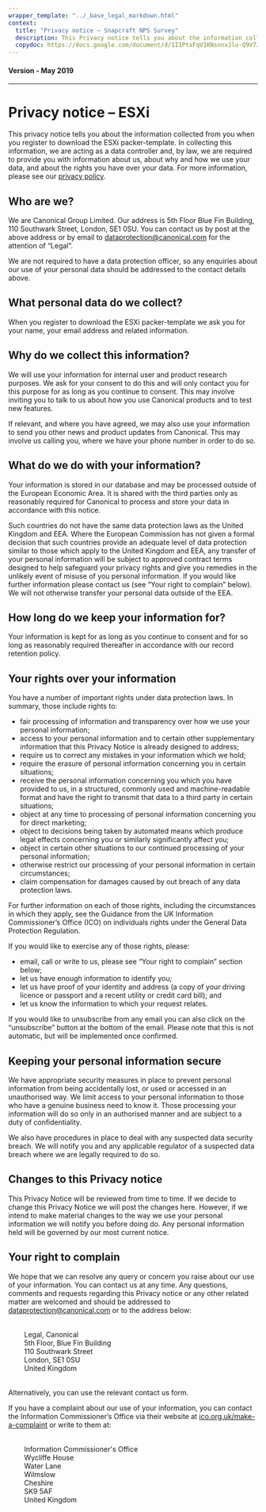 ```yaml
---
wrapper_template: "../_base_legal_markdown.html"
context:
  title: "Privacy notice – Snapcraft NPS Survey"
  description: This Privacy notice tells you about the information collected from you when you participate in the Snapcraft Net Promoter Score (NPS) survey.
  copydoc: https://docs.google.com/document/d/1I1PtxFqV1KNsnnxJlo-Q9V7JDvkbmsAxAvVk4Nf9aLQ
---
```

<h4 class="p-muted-heading">Version - May 2019</h4>
<hr style="margin-bottom: 2rem;" />

# Privacy notice – ESXi  

This privacy notice tells you about the information collected from you when you register to download the ESXi packer-template. In collecting this information, we are acting as a data controller and, by law, we are required to provide you with information about us, about why and how we use your data, and about the rights you have over your data. For more information, please see our [privacy policy](/legal/data-privacy).

## Who are we?

We are Canonical Group Limited. Our address is 5th Floor Blue Fin Building, 110 Southwark Street, London, SE1 0SU. You can contact us by post at the above address or by email to [dataprotection@canonical.com](mailto:dataprotection@canonical.com) for the attention of “Legal”.

We are not required to have a data protection officer, so any enquiries about our use of your personal data should be addressed to the contact details above.

## What personal data do we collect?

When you register to download the ESXi packer-template we ask you for your name, your email address and related information.

## Why do we collect this information?

We will use your information for internal user and product research purposes. We ask for your consent to do this and will only contact you for this purpose for as long as you continue to consent. This may involve inviting you to talk to us about how you use Canonical products and to test new features.

If relevant, and where you have agreed, we may also use your information to send you other news and product updates from Canonical. This may involve us calling you, where we have your phone number in order to do so.  

## What do we do with your information?

Your information is stored in our database and may be processed outside of the European Economic Area. It is shared with the third parties only as reasonably required for Canonical to process and store your data in accordance with this notice.

Such countries do not have the same data protection laws as the United Kingdom and EEA. Where the European Commission has not given a formal decision that such countries provide an adequate level of data protection similar to those which apply to the United Kingdom and EEA, any transfer of your personal information will be subject to approved contract terms designed to help safeguard your privacy rights and give you remedies in the unlikely event of misuse of you personal information. If you would like further information please contact us (see “Your right to complain” below). We will not otherwise transfer your personal data outside of the EEA.

## How long do we keep your information for? 

Your information is kept for as long as you continue to consent and for so long as reasonably required thereafter in accordance with our record retention policy.

## Your rights over your information

You have a number of important rights under data protection laws. In summary, those include rights to:

- fair processing of information and transparency over how we use your personal information;
- access to your personal information and to certain other supplementary information that this Privacy Notice is already designed to address;
- require us to correct any mistakes in your information which we hold;
- require the erasure of personal information concerning you in certain situations;
- receive the personal information concerning you which you have provided to us, in a structured, commonly used and machine-readable format and have the right to transmit that data to a third party in certain situations;
- object at any time to processing of personal information concerning you for direct marketing; 
- object to decisions being taken by automated means which produce legal effects concerning you or similarly significantly affect you;
- object in certain other situations to our continued processing of your personal information;
- otherwise restrict our processing of your personal information in certain circumstances;
- claim compensation for damages caused by out breach of any data protection laws. 


For further information on each of those rights, including the circumstances in which they apply, see the Guidance from the UK Information Commissioner’s Office (ICO) on individuals rights under the General Data Protection Regulation. 

If you would like to exercise any of those rights, please:

- email, call or write to us, please see “Your right to complain” section below;
- let us have enough information to identify you;
- let us have proof of your identity and address (a copy of your driving licence or passport and a recent utility or credit card bill); and
- let us know the information to which your request relates.

If you would like to unsubscribe from any email you can also click on the “unsubscribe” button at the bottom of the email. Please note that this is not automatic, but will be implemented once confirmed.

## Keeping your personal information secure

We have appropriate security measures in place to prevent personal information from being accidentally lost, or used or accessed in an unauthorised way. We limit access to your personal information to those who have a genuine business need to know it. Those processing your information will do so only in an authorised manner and are subject to a duty of confidentiality.

We also have procedures in place to deal with any suspected data security breach. We will notify you and any applicable regulator of a suspected data breach where we are legally required to do so.

## Changes to this Privacy notice

This Privacy Notice will be reviewed from time to time. If we decide to change this Privacy Notice we will post the changes here. However, if we intend to make material changes to the way we use your personal information we will notify you before doing do. Any personal information held will be governed by our most current notice.

## Your right to complain

We hope that we can resolve any query or concern you raise about our use of your information. You can contact us at any time. Any questions, comments and requests regarding this Privacy notice or any other related matter are welcomed and should be addressed to [dataprotection@canonical.com](mailto:dataprotection@canonical.com) or to the address below:

<div style="margin:2rem;">
Legal, Canonical<br />
5th Floor, Blue Fin Building<br />
110 Southwark Street<br />
London, SE1 0SU<br />
United Kingdom
</div>

Alternatively, you can use the relevant contact us form.

If you have a complaint about our use of your information, you can contact the Information Commissioner’s Office via their website at [ico.org.uk/make-a-complaint](https://ico.org.uk/make-a-complaint/) or write to them at:

<div style="margin:2rem;">
Information Commissioner's Office<br />
Wycliffe House<br />
Water Lane<br />
Wilmslow<br />
Cheshire<br />
SK9 5AF<br />
United Kingdom
</div>
